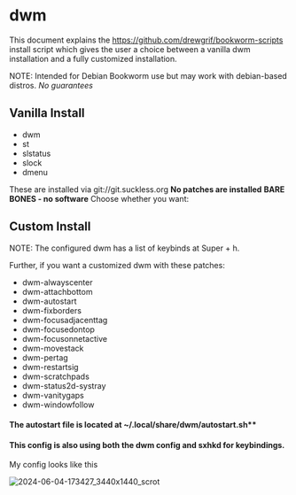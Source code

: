 # dwm 

This document explains the https://github.com/drewgrif/bookworm-scripts install script which gives the user a choice between a vanilla dwm installation and a fully customized installation.

NOTE:  Intended for Debian Bookworm use but may work with debian-based distros.  *No guarantees*

## Vanilla Install

* dwm
* st
* slstatus
* slock
* dmenu

These are installed via git://git.suckless.org 
**No patches are installed**
**BARE BONES - no software**
Choose whether you want:

## Custom Install

NOTE: The configured dwm has a list of keybinds at Super + h.

Further, if you want a customized dwm with these patches:

* dwm-alwayscenter
* dwm-attachbottom
* dwm-autostart
* dwm-fixborders
* dwm-focusadjacenttag
* dwm-focusedontop
* dwm-focusonnetactive
* dwm-movestack
* dwm-pertag
* dwm-restartsig
* dwm-scratchpads
* dwm-status2d-systray
* dwm-vanitygaps
* dwm-windowfollow

#### The autostart file is located at ~/.local/share/dwm/autostart.sh**
#### This config is also using both the dwm config and sxhkd for keybindings.


My config looks like this


![2024-06-04-173427_3440x1440_scrot](https://github.com/drewgrif/suckless-tools/assets/11249871/bd3a367f-ddf1-4d29-9c59-cdb61efc999a)
